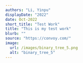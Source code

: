 ```yaml
---
authors: "Li, Yinpu"
displayDate: "2022"
date: Oct-2022
short_title: "Test Work"
title: "This is my test work"
blurb: ""
source: "https://convoy.com/"
image:
  url: /images/binary_tree_5.png
  alt: "binary_tree_5"
---
```

